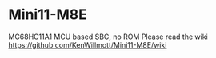 # Mini11-M8E
MC68HC11A1 MCU based SBC, no ROM
Please read the wiki https://github.com/KenWillmott/Mini11-M8E/wiki

